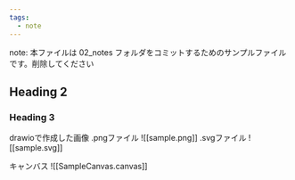 ```yaml
---
tags:
  - note
---
```

note: 本ファイルは 02_notes フォルダをコミットするためのサンプルファイルです。削除してください

## Heading 2

### Heading 3

drawioで作成した画像
.pngファイル
![[sample.png]]
.svgファイル
![[sample.svg]]

キャンバス
![[SampleCanvas.canvas]]
